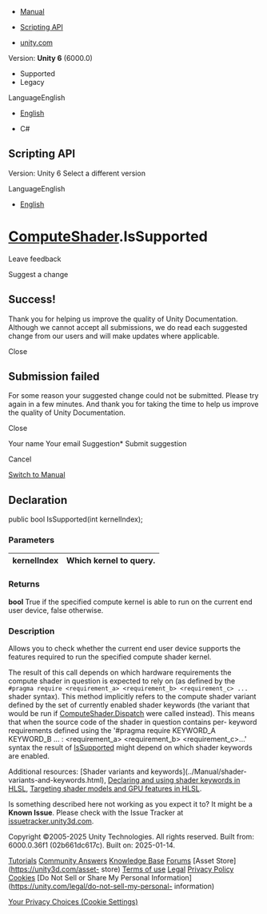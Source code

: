 [ ]()

  * [Manual](../Manual/index.html)
  * [Scripting API](../ScriptReference/index.html)

  * [unity.com](https://unity.com/)

Version: **Unity 6** (6000.0)

  * Supported
  * Legacy

LanguageEnglish

  * [English]()

  * C#

[ ](https://docs.unity3d.com)

## Scripting API

Version: Unity 6 Select a different version

LanguageEnglish

  * [English]()

#  [ComputeShader](ComputeShader.html).IsSupported

Leave feedback

Suggest a change

## Success!

Thank you for helping us improve the quality of Unity Documentation. Although
we cannot accept all submissions, we do read each suggested change from our
users and will make updates where applicable.

Close

## Submission failed

For some reason your suggested change could not be submitted. Please <a>try
again</a> in a few minutes. And thank you for taking the time to help us
improve the quality of Unity Documentation.

Close

Your name Your email Suggestion* Submit suggestion

Cancel

[Switch to Manual](../Manual/class-ComputeShader.html "Go to ComputeShader
Component in the Manual")

## Declaration

public bool IsSupported(int kernelIndex);

### Parameters

kernelIndex | Which kernel to query.  
---|---  
  
### Returns

**bool** True if the specified compute kernel is able to run on the current
end user device, false otherwise.

### Description

Allows you to check whether the current end user device supports the features
required to run the specified compute shader kernel.

The result of this call depends on which hardware requirements the compute
shader in question is expected to rely on (as defined by the `#pragma require
<requirement_a> <requirement_b> <requirement_c> ...` shader syntax). This
method implicitly refers to the compute shader variant defined by the set of
currently enabled shader keywords (the variant that would be run if
[ComputeShader.Dispatch](ComputeShader.Dispatch.html) were called instead).
This means that when the source code of the shader in question contains per-
keyword requirements defined using the '#pragma require KEYWORD_A KEYWORD_B
... : <requirement_a> <requirement_b> <requirement_c>...' syntax the result of
[IsSupported](ComputeShader.IsSupported.html) might depend on which shader
keywords are enabled.  
  
Additional resources: [Shader variants and keywords](../Manual/shader-
variants-and-keywords.html), [Declaring and using shader keywords in
HLSL](../Manual/SL-MultipleProgramVariants.html), [Targeting shader models and
GPU features in HLSL](../Manual/SL-ShaderCompileTargets.html).

Is something described here not working as you expect it to? It might be a
**Known Issue**. Please check with the Issue Tracker at
[issuetracker.unity3d.com](https://issuetracker.unity3d.com).

Copyright ©2005-2025 Unity Technologies. All rights reserved. Built from:
6000.0.36f1 (02b661dc617c). Built on: 2025-01-14.

[Tutorials](https://unity3d.com/learn) [Community
Answers](https://answers.unity3d.com) [Knowledge
Base](https://support.unity3d.com/hc/en-us)
[Forums](https://forum.unity3d.com) [Asset Store](https://unity3d.com/asset-
store) [Terms of use](https://docs.unity3d.com/Manual/TermsOfUse.html)
[Legal](https://unity.com/legal) [Privacy
Policy](https://unity.com/legal/privacy-policy)
[Cookies](https://unity.com/legal/cookie-policy) [Do Not Sell or Share My
Personal Information](https://unity.com/legal/do-not-sell-my-personal-
information)

[Your Privacy Choices (Cookie Settings)](javascript:void\(0\);)

